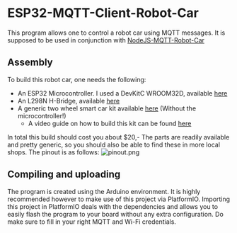 # ESP32-MQTT-Client-Robot-Car
This program allows one to control a robot car using MQTT messages. It is supposed to be used in conjunction with [NodeJS-MQTT-Robot-Car](https://github.com/robinwesterik/NodeJS-MQTT-Robot-Car)

## Assembly
To build this robot car, one needs the following:
- An ESP32 Microcontroller. I used a DevKitC WROOM32D, available [here](https://www.aliexpress.com/item/4000296658456.html)
- An L298N H-Bridge, available [here](https://www.aliexpress.com/item/4000559513023.html)
- A generic two wheel smart car kit available [here](https://www.aliexpress.com/item/4000427602595.html) (Without the microcontroller!)
  - A video guide on how to build this kit can be found [here](https://youtu.be/3a-bE1VlaU8) 

In total this build should cost you about $20,-
The parts are readily available and pretty generic, so you should also be able to find these in more local shops. The pinout is as follows:
![pinout.png](https://github.com/robinwesterik/ESP32-MQTT-Robot-Car/blob/main/pinout.png)

## Compiling and uploading
The program is created using the Arduino environment. It is highly recommended however to make use of this project via PlatformIO. Importing this project in PlatformIO deals with the dependencies and allows you to easily flash the program to your board without any extra configuration. Do make sure to fill in your right MQTT and Wi-Fi credentials.
